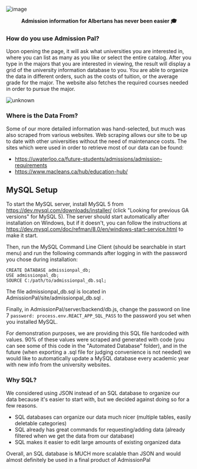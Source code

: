 ![image](https://user-images.githubusercontent.com/20260142/121823082-271beb80-cc60-11eb-929d-bd763ecad60b.png)
<p align="center">
  <strong>Admission information for Albertans has never been easier 🎓</strong>
</p>

### How do you use Admission Pal? 
Upon opening the page, it will ask what universities you are interested in, where you can list as many as you like or select the entire catalog. After you type in the majors that you are interested in viewing, the result will display a grid of the university information database to you. You are able to organize the data in different orders, such as the costs of tuition, or the average grade for the major. The website also fetches the required courses needed in order to pursue the major. 

![unknown](https://user-images.githubusercontent.com/74692833/121824060-8846bd80-cc66-11eb-944a-2df01d897c1e.png)

### Where is the Data From?
Some of our more detailed information was hand-selected, but much was also scraped from various websites. Web scraping allows our site to be up to date with other universities without the need of maintenance costs. The sites which were used in order to retrieve most of our data can be found: 
- https://uwaterloo.ca/future-students/admissions/admission-requirements
- https://www.macleans.ca/hub/education-hub/

## MySQL Setup

To start the MySQL server, install MySQL 5 from https://dev.mysql.com/downloads/installer/ (click "Looking for previous GA versions" for MySQL 5).
The server should start automatically after installation on Windows, but if it doesn't, you can follow the instructions at https://dev.mysql.com/doc/refman/8.0/en/windows-start-service.html to make it start.

Then, run the MySQL Command Line Client (should be searchable in start menu) and run the following commands after logging in with the password you chose during installation:
```
CREATE DATABASE admissionpal_db;
USE admissionpal_db;
SOURCE C:/path/to/admissionpal_db.sql;
```
The file admissionpal_db.sql is located in AdmissionPal/site/admissionpal_db.sql .

Finally, in AdmissionPal/server/backend/db.js, change the password on line 7
```password: process.env.REACT_APP_SQL_PASS```
to the password you set when you installed MySQL.

For demonstration purposes, we are providing this SQL file hardcoded with values. 90% of these values were scraped and generated with code (you can see some of this code in the "Automated Database" folder), and in the future (when exporting a .sql file for judging convenience is not needed) we would like to automatically update a MySQL database every academic year with new info from the university websites.

### Why SQL?

We considered using JSON instead of an SQL database to organize our data because it's easier to start with, but we decided against doing so for a few reasons.
- SQL databases can organize our data much nicer (multiple tables, easily deletable categories)
- SQL already has great commands for requesting/adding data (already filtered when we get the data from our database)
- SQL makes it easier to edit large amounts of existing organized data

Overall, an SQL database is MUCH more scalable than JSON and would almost definitely be used in a final product of AdmissionPal
